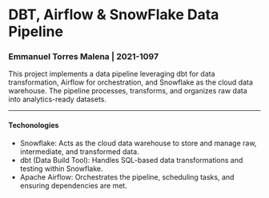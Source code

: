 #  DBT, Airflow & SnowFlake Data Pipeline
### Emmanuel Torres Malena | 2021-1097

This project implements a data pipeline leveraging dbt for data transformation, Airflow for orchestration, and Snowflake as the cloud data warehouse. The pipeline processes, transforms, and organizes raw data into analytics-ready datasets.

---

#### Techonologies

- Snowflake: Acts as the cloud data warehouse to store and manage raw, intermediate, and transformed data.
- dbt (Data Build Tool): Handles SQL-based data transformations and testing within Snowflake.
- Apache Airflow: Orchestrates the pipeline, scheduling tasks, and ensuring dependencies are met.
